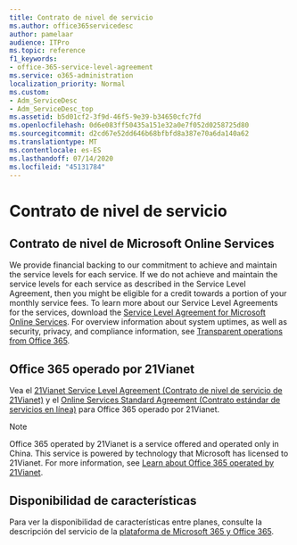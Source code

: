```yaml
---
title: Contrato de nivel de servicio
ms.author: office365servicedesc
author: pamelaar
audience: ITPro
ms.topic: reference
f1_keywords:
- office-365-service-level-agreement
ms.service: o365-administration
localization_priority: Normal
ms.custom:
- Adm_ServiceDesc
- Adm_ServiceDesc_top
ms.assetid: b5d01cf2-3f9d-46f5-9e39-b34650cfc7fd
ms.openlocfilehash: 0d6e083ff50435a151e32a0e7f052d0258725d80
ms.sourcegitcommit: d2cd67e52dd646b68bfbfd8a387e70a6da140a62
ms.translationtype: MT
ms.contentlocale: es-ES
ms.lasthandoff: 07/14/2020
ms.locfileid: "45131784"
---
```

# <a name="service-level-agreement"></a>Contrato de nivel de servicio

## <a name="microsoft-online-services-level-agreement"></a>Contrato de nivel de Microsoft Online Services

We provide financial backing to our commitment to achieve and maintain the service levels for each service. If we do not achieve and maintain the service levels for each service as described in the Service Level Agreement, then you might be eligible for a credit towards a portion of your monthly service fees. To learn more about our Service Level Agreements for the services, download the [Service Level Agreement for Microsoft Online Services](https://go.microsoft.com/fwlink/?linkid=272026). For overview information about system uptimes, as well as security, privacy, and compliance information, see [Transparent operations from Office 365](https://go.microsoft.com/fwlink/?linkid=845427).
  
## <a name="office-365-operated-by-21vianet"></a>Office 365 operado por 21Vianet

Vea el [21Vianet Service Level Agreement (Contrato de nivel de servicio de 21Vianet)](https://go.microsoft.com/fwlink/?linkid=846729) y el [Online Services Standard Agreement (Contrato estándar de servicios en línea)](https://go.microsoft.com/fwlink/?linkid=846730) para Office 365 operado por 21Vianet. 
  
> [!NOTE]
> Office 365 operated by 21Vianet is a service offered and operated only in China. This service is powered by technology that Microsoft has licensed to 21Vianet. For more information, see [Learn about Office 365 operated by 21Vianet](https://go.microsoft.com/fwlink/?linkid=846725). 
  
## <a name="feature-availability"></a>Disponibilidad de características

Para ver la disponibilidad de características entre planes, consulte la descripción del servicio de la [plataforma de Microsoft 365 y Office 365](office-365-platform-service-description.md).
  